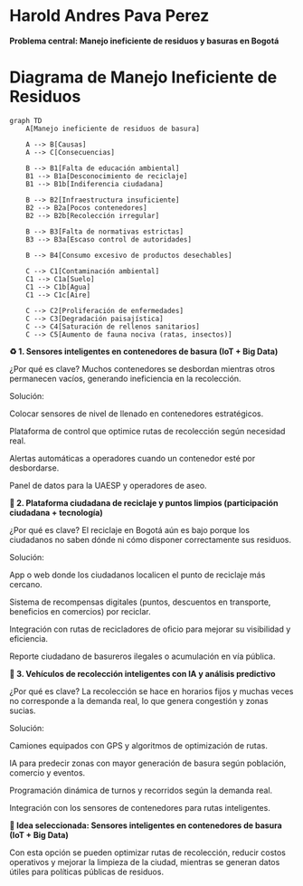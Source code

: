 # Harold Andres Pava Perez
**Problema central: Manejo ineficiente de residuos y basuras en Bogotá**
# Diagrama de Manejo Ineficiente de Residuos

```mermaid
graph TD
    A[Manejo ineficiente de residuos de basura]

    A --> B[Causas]
    A --> C[Consecuencias]

    B --> B1[Falta de educación ambiental]
    B1 --> B1a[Desconocimiento de reciclaje]
    B1 --> B1b[Indiferencia ciudadana]

    B --> B2[Infraestructura insuficiente]
    B2 --> B2a[Pocos contenedores]
    B2 --> B2b[Recolección irregular]

    B --> B3[Falta de normativas estrictas]
    B3 --> B3a[Escaso control de autoridades]

    B --> B4[Consumo excesivo de productos desechables]

    C --> C1[Contaminación ambiental]
    C1 --> C1a[Suelo]
    C1 --> C1b[Agua]
    C1 --> C1c[Aire]

    C --> C2[Proliferación de enfermedades]
    C --> C3[Degradación paisajística]
    C --> C4[Saturación de rellenos sanitarios]
    C --> C5[Aumento de fauna nociva (ratas, insectos)]
```

**♻️ 1. Sensores inteligentes en contenedores de basura (IoT + Big Data)**

¿Por qué es clave?
Muchos contenedores se desbordan mientras otros permanecen vacíos, generando ineficiencia en la recolección.

Solución:

Colocar sensores de nivel de llenado en contenedores estratégicos.

Plataforma de control que optimice rutas de recolección según necesidad real.

Alertas automáticas a operadores cuando un contenedor esté por desbordarse.

Panel de datos para la UAESP y operadores de aseo.

**📱 2. Plataforma ciudadana de reciclaje y puntos limpios (participación ciudadana + tecnología)**

¿Por qué es clave?
El reciclaje en Bogotá aún es bajo porque los ciudadanos no saben dónde ni cómo disponer correctamente sus residuos.

Solución:

App o web donde los ciudadanos localicen el punto de reciclaje más cercano.

Sistema de recompensas digitales (puntos, descuentos en transporte, beneficios en comercios) por reciclar.

Integración con rutas de recicladores de oficio para mejorar su visibilidad y eficiencia.

Reporte ciudadano de basureros ilegales o acumulación en vía pública.

**🚛 3. Vehículos de recolección inteligentes con IA y análisis predictivo**

¿Por qué es clave?
La recolección se hace en horarios fijos y muchas veces no corresponde a la demanda real, lo que genera congestión y zonas sucias.

Solución:

Camiones equipados con GPS y algoritmos de optimización de rutas.

IA para predecir zonas con mayor generación de basura según población, comercio y eventos.

Programación dinámica de turnos y recorridos según la demanda real.

Integración con los sensores de contenedores para rutas inteligentes.

**🧩 Idea seleccionada: Sensores inteligentes en contenedores de basura (IoT + Big Data)**

Con esta opción se pueden optimizar rutas de recolección, reducir costos operativos y mejorar la limpieza de la ciudad, mientras se generan datos útiles para políticas públicas de residuos.
